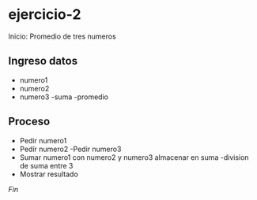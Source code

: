 # ejercicio-2


Inicio: Promedio de tres numeros

## Ingreso datos
- numero1
- numero2
- numero3
-suma
-promedio

## Proceso

- Pedir numero1
- Pedír numero2
-Pedir numero3
- Sumar numero1 con numero2 y numero3 almacenar en suma
-division de suma entre 3
- Mostrar resultado

*Fin*